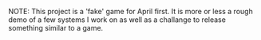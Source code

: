 NOTE: This project is a 'fake' game for April first. It is more or less a rough demo of a few systems I work on 
as well as a challange to release something similar to a game. 
